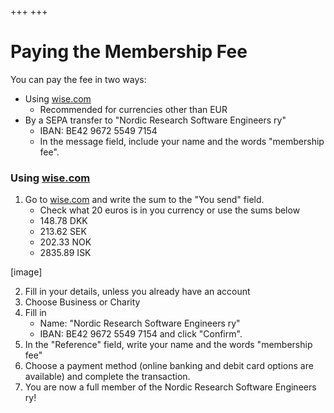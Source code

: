 +++
+++

# Paying the Membership Fee

You can pay the fee in two ways:
  - Using [wise.com](https://wise.com)
    - Recommended for currencies other than EUR
  - By a SEPA transfer to "Nordic Research Software Engineers ry"
    - IBAN: BE42 9672 5549 7154
    - In the message field, include your name and the words "membership fee".


### Using [wise.com](https://wise.com)

  1. Go to [wise.com](https://wise.com) and write the sum to the "You send" field.
     - Check what 20 euros is in you currency or use the sums below
     - 148.78 DKK
     - 213.62 SEK
     - 202.33 NOK
     - 2835.89 ISK

  [image]

  2. Fill in your details, unless you already have an account
  3. Choose Business or Charity
  4. Fill in
        - Name: "Nordic Research Software Engineers ry"
        - IBAN: BE42 9672 5549 7154
     and click "Confirm".
  5. In the "Reference" field, write your name and the words "membership fee"
  6. Choose a payment method (online banking and debit card options are available) and complete the transaction.
  7. You are now a full member of the Nordic Research Software Engineers ry!



